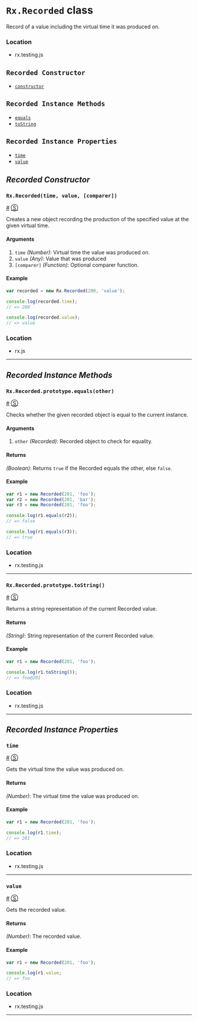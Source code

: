 # `Rx.Recorded` class #

Record of a value including the virtual time it was produced on.

### Location

- rx.testing.js

## `Recorded Constructor` ##
- [`constructor`](#rxrecordedtime-value-comparer)

## `Recorded Instance Methods` ##
- [`equals`](#rxrecordedprototypeequalsother)
- [`toString`](#rxrecordedprototypetostring)

## `Recorded Instance Properties` ##
- [`time`](#time)
- [`value`](#value)

## _Recorded Constructor_ ##

### <a id="rxrecordedtime-value-comparer"></a>`Rx.Recorded(time, value, [comparer])`
<a href="#rxrecordedtime-value-comparer">#</a> [&#x24C8;](https://github.com/Reactive-Extensions/RxJS/blob/master/src/core/testing/recorded.js#L9-L13 "View in source") 

Creates a new object recording the production of the specified value at the given virtual time.

#### Arguments
1. `time` *(Number)*: Virtual time the value was produced on.
2. `value` *(Any)*: Value that was produced
3. `[comparer]` *(Function)*: Optional comparer function.

#### Example
```js
var recorded = new Rx.Recorded(200, 'value');

console.log(recorded.time);
// => 200

console.log(recorded.value);
// => value
```

### Location

- rx.js

* * *

## _Recorded Instance Methods_ ##

### <a id="rxrecordedprototypeequalsother"></a>`Rx.Recorded.prototype.equals(other)`
<a href="#rxrecordedprototypeequalsother">#</a> [&#x24C8;](https://github.com/Reactive-Extensions/RxJS/blob/master/src/core/testing/recorded.js#L21-L23 "View in source") 

Checks whether the given recorded object is equal to the current instance.

#### Arguments
1. `other` *(Recorded)*: Recorded object to check for equality.

#### Returns
*(Boolean)*: Returns `true` if the Recorded equals the other, else `false`.

#### Example

```js
var r1 = new Recorded(201, 'foo');
var r2 = new Recorded(201, 'bar');
var r3 = new Recorded(201, 'foo');

console.log(r1.equals(r2));
// => false

console.log(r1.equals(r3));
// => true
```

### Location

- rx.testing.js

* * *

### <a id="rxrecordedprototypetostring"></a>`Rx.Recorded.prototype.toString()`
<a href="#rxrecordedprototypeequalsother">#</a> [&#x24C8;](https://github.com/Reactive-Extensions/RxJS/blob/master/src/core/testing/recorded.js#L30-L32 "View in source") 

Returns a string representation of the current Recorded value.

#### Returns
*(String)*: String representation of the current Recorded value. 

#### Example

```js
var r1 = new Recorded(201, 'foo');

console.log(r1.toString());
// => foo@201
```

### Location

- rx.testing.js

* * *

## _Recorded Instance Properties_ ##

### <a id="time"></a>`time`
<a href="#time">#</a> [&#x24C8;](https://github.com/Reactive-Extensions/RxJS/blob/master/src/core/testing/recorded.js#L10 "View in source") 

Gets the virtual time the value was produced on.

#### Returns
*(Number)*: The virtual time the value was produced on.

#### Example

```js
var r1 = new Recorded(201, 'foo');

console.log(r1.time);
// => 201
```

### Location

- rx.testing.js

* * *

### <a id="value"></a>`value`
<a href="#value">#</a> [&#x24C8;](https://github.com/Reactive-Extensions/RxJS/blob/master/src/core/testing/recorded.js#L11 "View in source") 

Gets the recorded value.

#### Returns
*(Number)*: The recorded value.

#### Example

```js
var r1 = new Recorded(201, 'foo');

console.log(r1.value;
// => foo
```

### Location

- rx.testing.js

* * *
